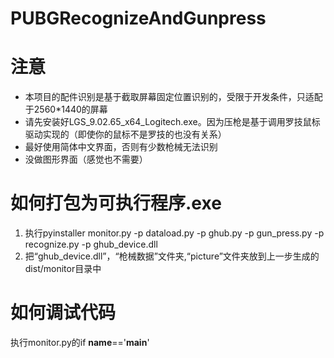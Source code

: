 # PUBGRecognizeAndGunpress

# 注意
- 本项目的配件识别是基于截取屏幕固定位置识别的，受限于开发条件，只适配于2560*1440的屏幕
- 请先安装好LGS_9.02.65_x64_Logitech.exe。因为压枪是基于调用罗技鼠标驱动实现的（即使你的鼠标不是罗技的也没有关系）
- 最好使用简体中文界面，否则有少数枪械无法识别
- 没做图形界面（感觉也不需要）

# 如何打包为可执行程序.exe
1. 执行pyinstaller monitor.py -p dataload.py -p ghub.py -p gun_press.py -p recognize.py -p ghub_device.dll
2. 把“ghub_device.dll”，“枪械数据”文件夹,“picture”文件夹放到上一步生成的dist/monitor目录中

# 如何调试代码
执行monitor.py的if __name__=='__main__'
